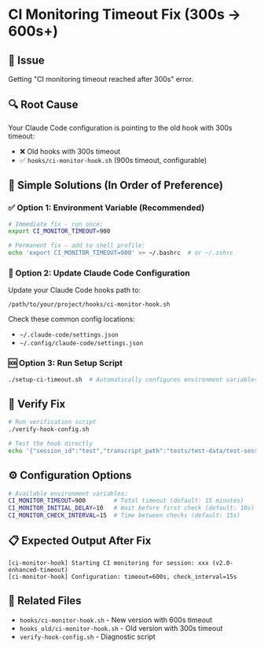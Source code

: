 # CI Monitoring Timeout Fix (300s → 600s+)

## 🚨 Issue
Getting "CI monitoring timeout reached after 300s" error.

## 🔍 Root Cause
Your Claude Code configuration is pointing to the old hook with 300s timeout:
- ❌ Old hooks with 300s timeout  
- ✅ `hooks/ci-monitor-hook.sh` (900s timeout, configurable)

## 🔧 Simple Solutions (In Order of Preference)

### ✅ Option 1: Environment Variable (Recommended)
```bash
# Immediate fix - run once:
export CI_MONITOR_TIMEOUT=900

# Permanent fix - add to shell profile:
echo 'export CI_MONITOR_TIMEOUT=900' >> ~/.bashrc  # or ~/.zshrc
```

### 🔧 Option 2: Update Claude Code Configuration 
Update your Claude Code hooks path to:
```
/path/to/your/project/hooks/ci-monitor-hook.sh
```
Check these common config locations:
- `~/.claude-code/settings.json`
- `~/.config/claude-code/settings.json`

### 🆘 Option 3: Run Setup Script
```bash
./setup-ci-timeout.sh  # Automatically configures environment variables
```

## 🧪 Verify Fix
```bash
# Run verification script
./verify-hook-config.sh

# Test the hook directly
echo '{"session_id":"test","transcript_path":"tests/test-data/test-session.jsonl"}' | hooks/ci-monitor-hook.sh
```

## ⚙️ Configuration Options
```bash
# Available environment variables:
CI_MONITOR_TIMEOUT=900        # Total timeout (default: 15 minutes)
CI_MONITOR_INITIAL_DELAY=10   # Wait before first check (default: 10s)
CI_MONITOR_CHECK_INTERVAL=15  # Time between checks (default: 15s)
```

## 📋 Expected Output After Fix
```
[ci-monitor-hook] Starting CI monitoring for session: xxx (v2.0-enhanced-timeout)
[ci-monitor-hook] Configuration: timeout=600s, check_interval=15s
```

## 🔗 Related Files
- `hooks/ci-monitor-hook.sh` - New version with 600s timeout
- `hooks_old/ci-monitor-hook.sh` - Old version with 300s timeout  
- `verify-hook-config.sh` - Diagnostic script